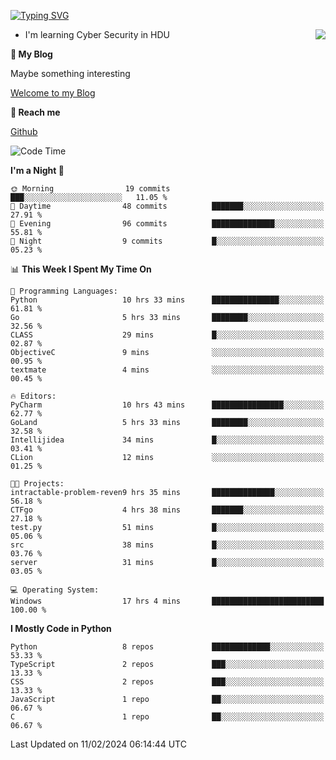 [![Typing SVG](https://readme-typing-svg.herokuapp.com?font=Fira+Code&pause=1000&random=false&width=450&height=60&lines=Hello+%F0%9F%91%8B%F0%9F%8F%BB;I'm+JBNRZ)](https://git.io/typing-svg)

<a href="#">
  <img align="right" src="https://github-readme-stats.vercel.app/api?username=JBNRZ&show_icons=true&bg_color=15,f2f7fd,E0EAFC" />
</a>

- I'm learning Cyber Security in HDU

 **🌱 My Blog**

Maybe something interesting

[Welcome to my Blog](https://jbnrz.com.cn/)

 **💬 Reach me** 

[Github](https://github.com/JBNRZ)


<!--START_SECTION:waka-->
![Code Time](http://img.shields.io/badge/Code%20Time-318%20hrs%2045%20mins-blue)

**I'm a Night 🦉** 

```text
🌞 Morning                19 commits          ███░░░░░░░░░░░░░░░░░░░░░░   11.05 % 
🌆 Daytime                48 commits          ███████░░░░░░░░░░░░░░░░░░   27.91 % 
🌃 Evening                96 commits          ██████████████░░░░░░░░░░░   55.81 % 
🌙 Night                  9 commits           █░░░░░░░░░░░░░░░░░░░░░░░░   05.23 % 
```


📊 **This Week I Spent My Time On** 

```text
💬 Programming Languages: 
Python                   10 hrs 33 mins      ███████████████░░░░░░░░░░   61.81 % 
Go                       5 hrs 33 mins       ████████░░░░░░░░░░░░░░░░░   32.56 % 
CLASS                    29 mins             █░░░░░░░░░░░░░░░░░░░░░░░░   02.87 % 
ObjectiveC               9 mins              ░░░░░░░░░░░░░░░░░░░░░░░░░   00.95 % 
textmate                 4 mins              ░░░░░░░░░░░░░░░░░░░░░░░░░   00.45 % 

🔥 Editors: 
PyCharm                  10 hrs 43 mins      ████████████████░░░░░░░░░   62.77 % 
GoLand                   5 hrs 33 mins       ████████░░░░░░░░░░░░░░░░░   32.58 % 
Intellijidea             34 mins             █░░░░░░░░░░░░░░░░░░░░░░░░   03.41 % 
CLion                    12 mins             ░░░░░░░░░░░░░░░░░░░░░░░░░   01.25 % 

🐱‍💻 Projects: 
intractable-problem-reven9 hrs 35 mins       ██████████████░░░░░░░░░░░   56.18 % 
CTFgo                    4 hrs 38 mins       ███████░░░░░░░░░░░░░░░░░░   27.18 % 
test.py                  51 mins             █░░░░░░░░░░░░░░░░░░░░░░░░   05.06 % 
src                      38 mins             █░░░░░░░░░░░░░░░░░░░░░░░░   03.76 % 
server                   31 mins             █░░░░░░░░░░░░░░░░░░░░░░░░   03.05 % 

💻 Operating System: 
Windows                  17 hrs 4 mins       █████████████████████████   100.00 % 
```

**I Mostly Code in Python** 

```text
Python                   8 repos             █████████████░░░░░░░░░░░░   53.33 % 
TypeScript               2 repos             ███░░░░░░░░░░░░░░░░░░░░░░   13.33 % 
CSS                      2 repos             ███░░░░░░░░░░░░░░░░░░░░░░   13.33 % 
JavaScript               1 repo              ██░░░░░░░░░░░░░░░░░░░░░░░   06.67 % 
C                        1 repo              ██░░░░░░░░░░░░░░░░░░░░░░░   06.67 % 
```




 Last Updated on 11/02/2024 06:14:44 UTC
<!--END_SECTION:waka-->
